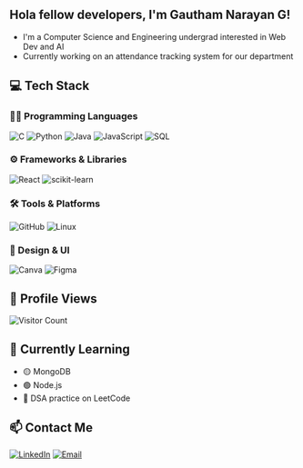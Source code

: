 ## Hola fellow developers, I'm Gautham Narayan G!

- I'm a Computer Science and Engineering undergrad interested in Web Dev and AI
- Currently working on an attendance tracking system for our department

## 💻 Tech Stack

### 👨‍💻 Programming Languages
![C](https://img.shields.io/badge/-C-00599C?style=flat&logo=c&logoColor=white)
![Python](https://img.shields.io/badge/-Python-3776AB?style=flat&logo=python&logoColor=white)
![Java](https://img.shields.io/badge/-Java-007396?style=flat&logo=java&logoColor=white)
![JavaScript](https://img.shields.io/badge/-JavaScript-F7DF1E?style=flat&logo=javascript&logoColor=black)
![SQL](https://img.shields.io/badge/-SQL-4479A1?style=flat&logo=postgresql&logoColor=white)

### ⚙️ Frameworks & Libraries
![React](https://img.shields.io/badge/-React-61DAFB?style=flat&logo=react&logoColor=black)
![scikit-learn](https://img.shields.io/badge/-Scikit--Learn-F7931E?style=flat&logo=scikit-learn&logoColor=white)

### 🛠 Tools & Platforms
![GitHub](https://img.shields.io/badge/-GitHub-181717?style=flat&logo=github&logoColor=white)
![Linux](https://img.shields.io/badge/-Linux-FCC624?style=flat&logo=linux&logoColor=black)

### 🎨 Design & UI
![Canva](https://img.shields.io/badge/-Canva-00C4CC?style=flat&logo=canva&logoColor=white)
![Figma](https://img.shields.io/badge/-Figma-F24E1E?style=flat&logo=figma&logoColor=white)

## 👤 Profile Views
![Visitor Count](https://komarev.com/ghpvc/?username=your-username&style=flat&color=blue)

## 🎯 Currently Learning

- 🟡 MongoDB
- 🟢 Node.js
- 🧠 DSA practice on LeetCode


## 📫 Contact Me
[![LinkedIn](https://img.shields.io/badge/-LinkedIn-blue?style=flat-square&logo=linkedin)](https://www.linkedin.com/in/gautham-narayan-g)
[![Email](https://img.shields.io/badge/-Email-red?style=flat-square&logo=gmail&logoColor=white)](mailto:gautham.gln1@gmail.com)


<!--
**gautham-gln/gautham-gln** is a ✨ _special_ ✨ repository because its `README.md` (this file) appears on your GitHub profile.

Here are some ideas to get you started:

- 🔭 I’m currently working on ...
- 🌱 I’m currently learning ...
- 👯 I’m looking to collaborate on ...
- 🤔 I’m looking for help with ...
- 💬 Ask me about ...
- 📫 How to reach me: ...
- 😄 Pronouns: ...
- ⚡ Fun fact: ...
-->
